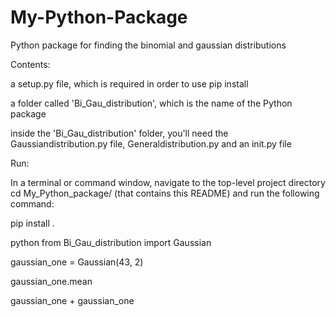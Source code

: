 # My-Python-Package
Python package for finding the binomial and gaussian distributions

Contents:

a setup.py file, which is required in order to use pip install

a folder called 'Bi_Gau_distribution', which is the name of the Python package

inside the 'Bi_Gau_distribution' folder, you'll need the Gaussiandistribution.py file, Generaldistribution.py and an init.py file

Run:

In a terminal or command window, navigate to the top-level project directory cd My_Python_package/ (that contains this README) and run the following command:

pip install .

python
from Bi_Gau_distribution import Gaussian

gaussian_one = Gaussian(43, 2)

gaussian_one.mean

gaussian_one + gaussian_one
